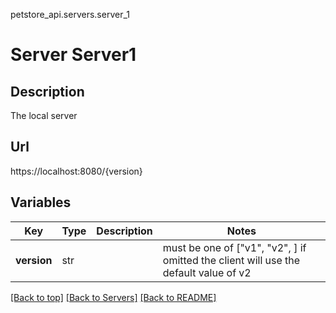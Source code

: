 petstore_api.servers.server_1
# Server Server1

## Description
The local server

## Url
https://localhost:8080/{version}

## Variables
Key | Type | Description | Notes
--- | ---- | ----------- | ------
**version** | str |  |  must be one of ["v1", "v2", ] if omitted the client will use the default value of v2

[[Back to top]](#top) [[Back to Servers]](../../README.md#Servers) [[Back to README]](../../README.md)
